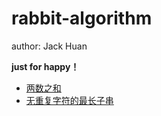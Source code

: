 # rabbit-algorithm

author: Jack Huan

**just for happy！**

- [两数之和](https://github.com/HuanBaby1314/rabbit-algorithm/tree/main/algorithm/twoSum)
- [无重复字符的最长子串](https://github.com/HuanBaby1314/rabbit-algorithm/algorithm/longestSubstring)
